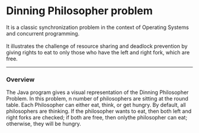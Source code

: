 <h1>Dinning Philosopher problem</h1>
<div>It is a classic synchronization problem in the context of Operating Systems and concurrent programming.</div><br>
<div>It illustrates the challenge of resource sharing and deadlock prevention by giving rights to eat to only those who have the left and right fork, which are free.</div>
<hr>
<h3>Overview</h3>
<div>The Java program gives a visual representation of the Dinning Philosopher
Problem. In this problem, n number of philosophers are sitting at the round table.
Each Philosopher can either eat, think, or get hungry. By default, all philosophers
are thinking. If the philosopher wants to eat, then both left and right forks are
checked; if both are free, then onlythe  philosopher can eat; otherwise, they will be
hungry. </div>
